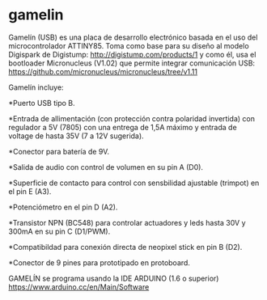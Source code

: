 # gamelin
Gamelín (USB) es una placa de desarrollo electrónico basada en el uso del microcontrolador ATTINY85. 
Toma como base para su diseño al modelo Digispark de Digistump:
http://digistump.com/products/1
y como él, usa el bootloader Micronucleus (V1.02) que permite integrar comunicación USB:
https://github.com/micronucleus/micronucleus/tree/v1.11

Gamelín incluye:

*Puerto USB tipo B.

*Entrada de allimentación (con protección contra polaridad invertida) con regulador a 5V (7805) con una entrega de 1,5A máximo y entrada de voltage de hasta 35V (7 a 12V sugerida).

*Conector para batería de 9V.

*Salida de audio con control de volumen en su pin A (D0).

*Superficie de contacto para control con sensbilidad ajustable (trimpot) en el pin E (A3).

*Potenciómetro en el pin D (A2).

*Transistor NPN (BC548) para controlar actuadores y leds hasta 30V y 300mA en su pin C (D1/PWM).

*Compatibildad para conexión directa de neopixel stick en pin B (D2).

*Conector de 9 pines para prototipado en protoboard.

GAMELÍN se programa usando la IDE ARDUINO (1.6 o superior)
https://www.arduino.cc/en/Main/Software



